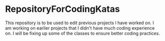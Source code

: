 # RepositoryForCodingKatas

This repository is to be used to edit previous projects I have worked on. I am working on earlier projects that I didn't have much coding experience on. I will be fixing up some of the classes to ensure better coding practices. 
